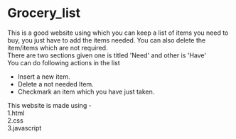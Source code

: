 # Grocery_list
This is a good website using which you can keep a list of items you need to buy, you just have to add the items needed.
You can also delete the item/items which are not required.<br>
There are two sections given one is titled 'Need' and other is 'Have'</br>
You can do following actions in the list<br>
<ul>
<li>Insert a new item.</li>
<li>Delete a not needed Item.</li>
<li>Checkmark an item which you have just taken.</li>
</ul>
This website is made using -<br>
1.html<br>
2.css<br>
3.javascript
